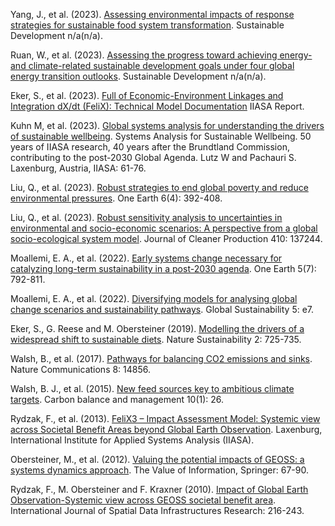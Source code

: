 Yang, J., et al. (2023). [Assessing environmental impacts of response strategies for sustainable food system transformation](https://onlinelibrary.wiley.com/doi/10.1002/sd.2795). Sustainable Development n/a(n/a).

Ruan, W., et al. (2023). [Assessing the progress toward achieving energy- and climate-related sustainable development goals under four global energy transition outlooks](https://onlinelibrary.wiley.com/doi/epdf/10.1002/sd.2873). Sustainable Development n/a(n/a).

Eker, S., et al. (2023). [Full of Economic-Environment Linkages and Integration dX/dt (FeliX): Technical Model Documentation](https://pure.iiasa.ac.at/id/eprint/18984/) IIASA Report.
	
Kuhn M, et al. (2023). [Global systems analysis for understanding the drivers of sustainable wellbeing](https://pure.iiasa.ac.at/id/eprint/18965/1/IIASA%20Flagship%20Report.pdf). Systems Analysis for Sustainable Wellbeing. 50 years of IIASA research, 40 years after the Brundtland Commission, contributing to the post-2030 Global Agenda. Lutz W and Pachauri S. Laxenburg, Austria, IIASA: 61-76.
	
Liu, Q., et al. (2023). [Robust strategies to end global poverty and reduce environmental pressures](https://www.cell.com/one-earth/fulltext/S2590-3322(23)00141-0). One Earth 6(4): 392-408.

Liu, Q., et al. (2023). [Robust sensitivity analysis to uncertainties in environmental and socio-economic scenarios: A perspective from a global socio-ecological system model](https://www.sciencedirect.com/science/article/abs/pii/S0959652623014026?via%3Dihub). Journal of Cleaner Production 410: 137244.

Moallemi, E. A., et al. (2022). [Early systems change necessary for catalyzing long-term sustainability in a post-2030 agenda](https://www.cell.com/one-earth/fulltext/S2590-3322(22)00324-4). One Earth 5(7): 792-811.
	
Moallemi, E. A., et al. (2022). [Diversifying models for analysing global change scenarios and sustainability pathways](https://doi.org/10.1017/sus.2022.7). Global Sustainability 5: e7.
	
Eker, S., G. Reese and M. Obersteiner (2019). [Modelling the drivers of a widespread shift to sustainable diets](https://www.nature.com/articles/s41893-019-0331-1). Nature Sustainability 2: 725-735.
	
Walsh, B., et al. (2017). [Pathways for balancing CO2 emissions and sinks](https://www.nature.com/articles/ncomms14856). Nature Communications 8: 14856.
	
Walsh, B. J., et al. (2015). [New feed sources key to ambitious climate targets](https://cbmjournal.biomedcentral.com/articles/10.1186/s13021-015-0040-7). Carbon balance and management 10(1): 26.
	
Rydzak, F., et al. (2013). [FeliX3 – Impact Assessment Model: Systemic view across Societal Benefit Areas beyond Global Earth Observation](https://github.com/iiasa/Felix-Model/blob/master/Documentation/Felix3_ModelReport.pdf). Laxenburg, International Institute for Applied Systems Analysis (IIASA).

Obersteiner, M., et al. (2012). [Valuing the potential impacts of GEOSS: a systems dynamics approach](https://link.springer.com/chapter/10.1007/978-94-007-4839-2_4). The Value of Information, Springer: 67-90.
 
Rydzak, F., M. Obersteiner and F. Kraxner (2010). [Impact of Global Earth Observation-Systemic view across GEOSS societal benefit area](https://ijsdir.sadl.kuleuven.be/index.php/ijsdir/article/view/170). International Journal of Spatial Data Infrastructures Research: 216-243.
